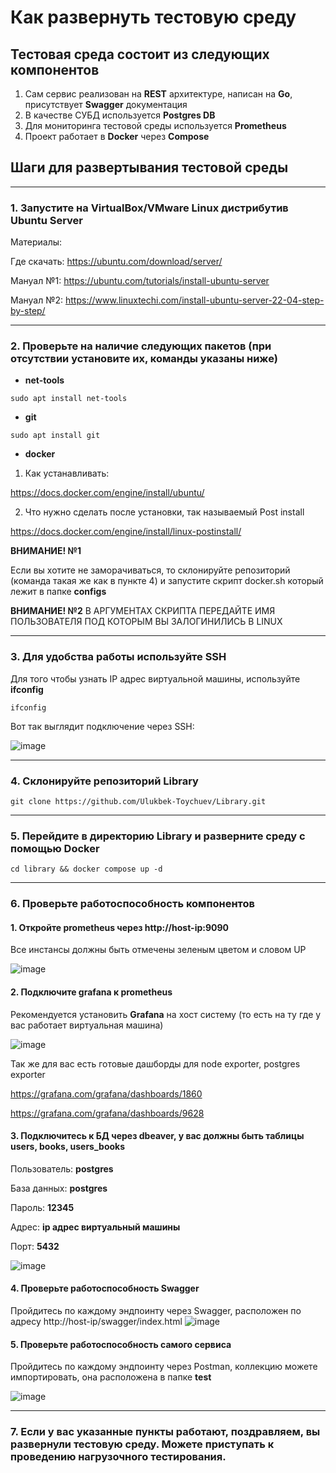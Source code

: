 # Как развернуть тестовую среду


## Тестовая среда состоит из следующих компонентов

1. Сам сервис реализован на **REST** архитектуре, написан на **Go**, присутствует **Swagger** документация
2. В качестве СУБД используется **Postgres DB**
3. Для мониторинга тестовой среды используется **Prometheus**
4. Проект работает в **Docker** через **Compose**


## Шаги для развертывания тестовой среды
-------------------------------------
### 1. Запустите на **VirtualBox/VMware** Linux дистрибутив **Ubuntu Server**
Материалы:

Где скачать: https://ubuntu.com/download/server/

Мануал №1: https://ubuntu.com/tutorials/install-ubuntu-server

Мануал №2: https://www.linuxtechi.com/install-ubuntu-server-22-04-step-by-step/

-------------------------------------
### 2. Проверьте на наличие следующих пакетов (при отсутствии установите их, команды указаны ниже)
- **net-tools**
```console
sudo apt install net-tools
```
- **git**
```console
sudo apt install git
```

- **docker**
1. Как устанавливать:

https://docs.docker.com/engine/install/ubuntu/

2. Что нужно сделать после установки, так называемый Post install

https://docs.docker.com/engine/install/linux-postinstall/

**ВНИМАНИЕ! №1**

Если вы хотите не заморачиваться, то склонируйте репозиторий (команда такая же как в пункте 4) и запустите скрипт docker.sh который лежит в папке **configs**

**ВНИМАНИЕ! №2**
В АРГУМЕНТАХ СКРИПТА ПЕРЕДАЙТЕ ИМЯ ПОЛЬЗОВАТЕЛЯ ПОД КОТОРЫМ ВЫ ЗАЛОГИНИЛИСЬ В LINUX


-------------------------------------
### 3. Для удобства работы используйте SSH
Для того чтобы узнать IP адрес виртуальной машины, используйте **ifconfig**
```console
ifconfig
```

Вот так выглядит подключение через SSH:

![image](https://user-images.githubusercontent.com/67442103/179555998-2b4b85ea-bcfc-4376-b294-c749e4b1651c.png)


-------------------------------------
### 4. Склонируйте репозиторий Library

```console
git clone https://github.com/Ulukbek-Toychuev/Library.git
```


-------------------------------------
### 5. Перейдите в директорию Library и разверните среду с помощью Docker

```console
cd library && docker compose up -d
```


-------------------------------------
### 6. Проверьте работоспособность компонентов

#### 1. Откройте prometheus через http://host-ip:9090

Все инстансы должны быть отмечены зеленым цветом и словом UP

![image](https://user-images.githubusercontent.com/67442103/182324449-60940628-3310-451d-8f2f-bcfaa675aa80.png)


#### 2. Подключите grafana к prometheus

Рекомендуется установить **Grafana** на хост систему (то есть на ту где у вас работает виртуальная машина)

![image](https://user-images.githubusercontent.com/67442103/182325333-8574349b-56a7-4a31-93f9-eb16cb2dbc6c.png)

Так же для вас есть готовые дашборды для node exporter, postgres exporter

https://grafana.com/grafana/dashboards/1860

https://grafana.com/grafana/dashboards/9628

#### 3. Подключитесь к БД через dbeaver, у вас должны быть таблицы **users, books, users_books**

Пользователь: **postgres**

База данных: **postgres**

Пароль: **12345**

Адрес: **ip адрес виртуальный машины**

Порт: **5432**

![image](https://user-images.githubusercontent.com/67442103/182324776-81cb0b8f-6eb5-4443-b98e-57d786172f3e.png)


#### 4. Проверьте работоспособность Swagger
Пройдитесь по каждому эндпоинту через Swagger, расположен по адресу http://host-ip/swagger/index.html
![image](https://user-images.githubusercontent.com/67442103/182549806-59ee1056-c512-4470-89eb-a62bad2aae7f.png)


#### 5. Проверьте работоспособность самого сервиса
Пройдитесь по каждому эндпоинту через Postman, коллекцию можете импортировать, она расположена в папке **test**

![image](https://user-images.githubusercontent.com/67442103/182549725-41a5c035-3c32-4f10-b995-5e1a271c58c3.png)


-------------------------------------
### 7. Если у вас указанные пункты работают, поздравляем, вы развернули тестовую среду. Можете приступать к проведению нагрузочного тестирования.
